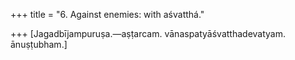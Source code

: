 +++
title = "6. Against enemies: with aśvatthá."

+++
[Jagadbījampuruṣa.—aṣṭarcam. vānaspatyāśvatthadevatyam. ānuṣṭubham.]
